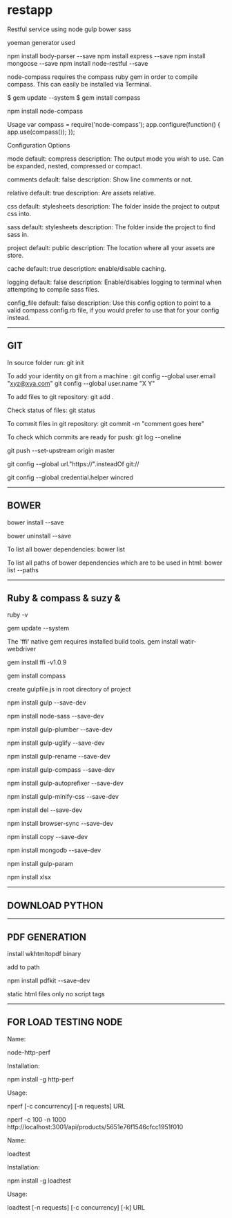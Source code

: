 # restapp
Restful service using node gulp bower sass 

yoeman generator used

npm install body-parser --save
npm install express --save
npm install mongoose --save
npm install node-restful --save

node-compass requires the compass ruby gem in order to compile compass. This can easily be installed via Terminal.

$ gem update --system
$ gem install compass

npm install node-compass


Usage
var compass = require('node-compass');
app.configure(function() {
    app.use(compass());
});

Configuration Options

mode
default: compress
description: The output mode you wish to use. Can be expanded, nested, compressed or compact.

comments
default: false
description: Show line comments or not.

relative
default: true
description: Are assets relative.

css
default: stylesheets
description: The folder inside the project to output css into.

sass
default: stylesheets
description: The folder inside the project to find sass in.

project
default: public
description: The location where all your assets are store.

cache
default: true
description: enable/disable caching.

logging
default: false
description: Enable/disables logging to terminal when attempting to compile sass files.

config_file
default: false
description: Use this config option to point to a valid compass config.rb file, if you would prefer to use that for your config instead.

-------------------------------------------
GIT
-------------------------------------------
In source folder run:
git init

To add your identity on git from a machine : 
git config --global user.email "xyz@xya.com"
git config --global user.name "X Y"

To add files to git repository:
git add .

Check status of files:
git status

To commit files in git repository:
git commit -m "comment goes here"

To check which commits are ready for push:
git log --oneline

git push --set-upstream origin master

git config --global url."https://".insteadOf git://

git config --global credential.helper wincred

----------------------------
BOWER 
-------------------------------

bower install <packagename> --save

bower uninstall <packagename> --save

To list all bower dependencies:
bower list

To list all paths of bower dependencies which are to be used in html:
bower list --paths

--------------------------------------------
Ruby & compass & suzy & 
--------------------------------------------

ruby -v

gem update --system

The 'ffi' native gem requires installed build tools.
gem install watir-webdriver

gem install ffi -v1.0.9

gem install compass

create gulpfile.js in root directory of project

npm install gulp --save-dev

npm install node-sass --save-dev

npm install gulp-plumber --save-dev

npm install gulp-uglify --save-dev

npm install gulp-rename --save-dev

npm install gulp-compass --save-dev

npm install gulp-autoprefixer --save-dev

npm install gulp-minify-css --save-dev

npm install del --save-dev

npm install browser-sync --save-dev

npm install copy --save-dev

npm install mongodb --save-dev

npm install gulp-param

npm install xlsx

---------------------
DOWNLOAD PYTHON
---------------------

-------------------------
PDF GENERATION 
-------------------------

install wkhtmltopdf binary 

add to path

npm install pdfkit --save-dev

static html files only no script tags

------------------------------------
FOR LOAD TESTING NODE
------------------------------------

Name:

node-http-perf

Installation:

npm install -g http-perf

Usage:

nperf [-c concurrency] [-n requests] URL 

nperf -c 100 -n 1000 http://localhost:3001/api/products/5651e76f1546cfcc1951f010

Name: 

loadtest

Installation:

npm install -g loadtest

Usage:

loadtest [-n requests] [-c concurrency] [-k] URL